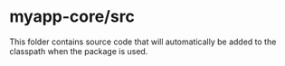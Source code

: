 # myapp-core/src

This folder contains source code that will automatically be added to the classpath when
the package is used.
